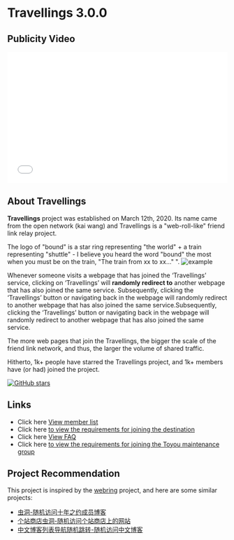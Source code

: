 # Travellings 3.0.0

## Publicity Video

<iframe src="//player.bilibili.com/player.html?aid=924428846&bvid=BV17T4y1t7bD&cid=1423471734&p=1" scrolling="no" border="0" frameborder="no" framespacing="0" allowfullscreen="true" width="100%" height="300px"> </iframe>

## About Travellings

**Travellings** project was established on March 12th, 2020. Its name came from the open network (kai wang) and Travellings is a "web-roll-like" friend link relay project.

The logo of "bound" is a star ring representing "the world" + a train representing "shuttle" - I believe you heard the word "bound" the most when you must be on the train, "The train from xx to xx..." ". ![example](https://www.travellings.cn/assets/logo-index.gif)

Whenever someone visits a webpage that has joined the ‘Travellings’ service, clicking on ‘Travellings’ will **randomly redirect to** another webpage that has also joined the same service. Subsequently, clicking the ‘Travellings’ button or navigating back in the webpage will randomly redirect to another webpage that has also joined the same service.Subsequently, clicking the ‘Travellings’ button or navigating back in the webpage will randomly redirect to another webpage that has also joined the same service.

The more web pages that join the Travellings, the bigger the scale of the friend link network, and thus, the larger the volume of shared traffic.

Hitherto, 1k+ people have starred the Travellings project, and 1k+ members have (or had) joined the project.

[![GitHub stars](https://img.shields.io/github/stars/travellings-link/travellings?style=social)](https://github.com/travellings-link/travellings/stargazers)

## Links

- Click here [View member list](https://list.travellings.cn)
- Click here [to view the requirements for joining the destination](https://www.travellings.cn/en_US/docs/join)
- Click here [View FAQ](https://www.travellings.cn/en_US/docs/qa)
- Click here [to view the requirements for joining the Toyou maintenance group](https://www.travellings.cn/en_US/docs/toyou)

## Project Recommendation

This project is inspired by the [webring](https://github.com/XXIIVV/webring) project, and here are some similar projects:

- [虫洞-随机访问十年之约成员博客](https://www.foreverblog.cn/notice/16.html)
- [个站商店虫洞-随机访问个站商店上的网站](https://storeweb.cn/s/1818)
- [中文博客列表导航随机跳转-随机访问中文博客](https://zhblogs.ohyee.cc/go)
